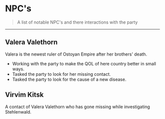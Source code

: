 # NPC's
> A list of notable NPC's and there interactions with the party

---

## Valera Valethorn
Valera is the newest ruler of Ostoyan Empire after her brothers' death.
* Working with the party to make the QOL of here country better in small ways.
* Tasked the party to look for her missing contact.
* Tasked the party to look for the cause of a new disease.

## Virvim Kitsk
A contact of Valera Valethorn who has gone missing while investigating Stehlenwald.
